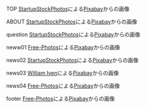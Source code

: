 TOP
<a href="https://pixabay.com/ja/users/startupstockphotos-690514/?utm_source=link-attribution&amp;utm_medium=referral&amp;utm_campaign=image&amp;utm_content=594091">StartupStockPhotos</a>による<a href="https://pixabay.com/ja/?utm_source=link-attribution&amp;utm_medium=referral&amp;utm_campaign=image&amp;utm_content=594091">Pixabay</a>からの画像

ABOUT
<a href="https://pixabay.com/ja/users/startupstockphotos-690514/?utm_source=link-attribution&amp;utm_medium=referral&amp;utm_campaign=image&amp;utm_content=594090">StartupStockPhotos</a>による<a href="https://pixabay.com/ja/?utm_source=link-attribution&amp;utm_medium=referral&amp;utm_campaign=image&amp;utm_content=594090">Pixabay</a>からの画像

question
<a href="https://pixabay.com/ja/users/startupstockphotos-690514/?utm_source=link-attribution&amp;utm_medium=referral&amp;utm_campaign=image&amp;utm_content=593341">StartupStockPhotos</a>による<a href="https://pixabay.com/ja/?utm_source=link-attribution&amp;utm_medium=referral&amp;utm_campaign=image&amp;utm_content=593341">Pixabay</a>からの画像

neww01
<a href="https://pixabay.com/photos/?utm_source=link-attribution&amp;utm_medium=referral&amp;utm_campaign=image&amp;utm_content=336373">Free-Photos</a>による<a href="https://pixabay.com/ja/?utm_source=link-attribution&amp;utm_medium=referral&amp;utm_campaign=image&amp;utm_content=336373">Pixabay</a>からの画像

news02
<a href="https://pixabay.com/ja/users/startupstockphotos-690514/?utm_source=link-attribution&amp;utm_medium=referral&amp;utm_campaign=image&amp;utm_content=593327">StartupStockPhotos</a>による<a href="https://pixabay.com/ja/?utm_source=link-attribution&amp;utm_medium=referral&amp;utm_campaign=image&amp;utm_content=593327">Pixabay</a>からの画像

news03
<a href="https://pixabay.com/ja/users/firmbee-663163/?utm_source=link-attribution&amp;utm_medium=referral&amp;utm_campaign=image&amp;utm_content=620822">William Iven</a>による<a href="https://pixabay.com/ja/?utm_source=link-attribution&amp;utm_medium=referral&amp;utm_campaign=image&amp;utm_content=620822">Pixabay</a>からの画像

news04
<a href="https://pixabay.com/photos/?utm_source=link-attribution&amp;utm_medium=referral&amp;utm_campaign=image&amp;utm_content=731198">Free-Photos</a>による<a href="https://pixabay.com/ja/?utm_source=link-attribution&amp;utm_medium=referral&amp;utm_campaign=image&amp;utm_content=731198">Pixabay</a>からの画像

footer
<a href="https://pixabay.com/photos/?utm_source=link-attribution&amp;utm_medium=referral&amp;utm_campaign=image&amp;utm_content=768441">Free-Photos</a>による<a href="https://pixabay.com/ja/?utm_source=link-attribution&amp;utm_medium=referral&amp;utm_campaign=image&amp;utm_content=768441">Pixabay</a>からの画像